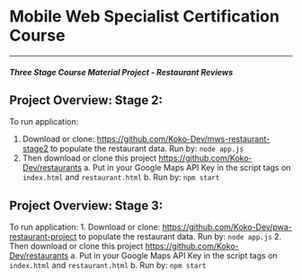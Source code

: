 # Mobile Web Specialist Certification Course
---
#### _Three Stage Course Material Project - Restaurant Reviews_

## Project Overview: Stage 2:

To run application:
  1. Download or clone:  https://github.com/Koko-Dev/mws-restaurant-stage2 to populate the restaurant data.  Run by:  `node app.js`
  2. Then download or clone this project https://github.com/Koko-Dev/restaurants
        a.  Put in your Google Maps API Key in the script tags on `index.html` and `restaurant.html`
        b.  Run by:  `npm start`

## Project Overview: Stage 3:

To run application:
	1.  Download or clone:  https://github.com/Koko-Dev/pwa-restaurant-project to populate the restaurant data.  Run by:  `node app.js`
	2. Then download or clone this project https://github.com/Koko-Dev/restaurants
            a.  Put in your Google Maps API Key in the script tags on `index.html` and `restaurant.html`
            b.  Run by:  `npm start`




  





